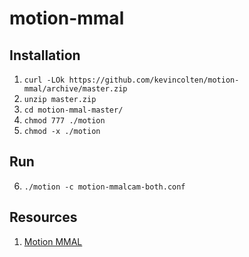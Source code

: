 # motion-mmal

## Installation
1. `curl -LOk https://github.com/kevincolten/motion-mmal/archive/master.zip`
2. `unzip master.zip`
3. `cd motion-mmal-master/`
4. `chmod 777 ./motion`
5. `chmod -x ./motion`

## Run
6. `./motion -c motion-mmalcam-both.conf`

## Resources
1. [Motion MMAL](http://wiki.raspberrytorte.com/index.php?title=Motion_MMAL)
